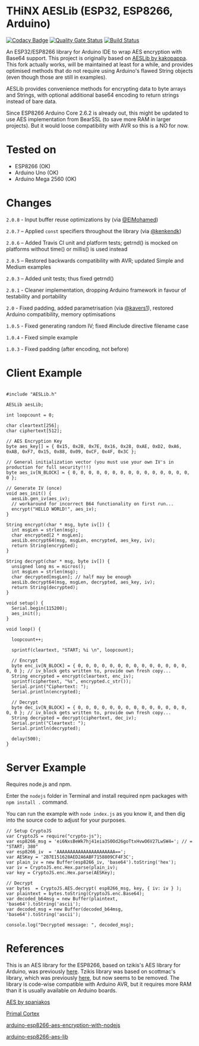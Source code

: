 # THiNX AESLib (ESP32, ESP8266, Arduino)

[![Codacy Badge](https://api.codacy.com/project/badge/Grade/8dded023f3d14a69b3c38c9f5fd66a40)](https://www.codacy.com/app/suculent/thinx-aes-lib?utm_source=github.com&amp;utm_medium=referral&amp;utm_content=suculent/thinx-aes-lib&amp;utm_campaign=Badge_Grade)
[![Quality Gate Status](https://sonarcloud.io/api/project_badges/measure?project=suculent_thinx-aes-lib&metric=alert_status)](https://sonarcloud.io/dashboard?id=suculent_thinx-aes-lib)
[![Build Status](https://travis-ci.org/suculent/thinx-aes-lib.svg)](https://travis-ci.org/suculent/thinx-aes-lib)

An ESP32/ESP8266 library for Arduino IDE to wrap AES encryption with Base64 support. This project is originally based on [AESLib by kakopappa](https://github.com/kakopappa/arduino-esp8266-aes-lib). This fork actually works, will be maintained at least for a while, and provides optimised methods that do not require using Arduino's flawed String objects (even though those are still in examples).

AESLib provides convenience methods for encrypting data to byte arrays and Strings, with optional additional base64 encoding to return strings instead of bare data.

Since ESP8266 Arduino Core 2.6.2 is already out, this might be updated to use AES implementation from BearSSL (to save more RAM in larger projects). But it would loose compatibility with AVR so this is a NO for now.

# Tested on

* ESP8266 (OK)
* Arduino Uno (OK)
* Arduino Mega 2560 (OK)

# Changes

`2.0.8` - Input buffer reuse optimizations by (via [@ElMohamed](https://github.com/ElMohamed))

`2.0.7` – Applied `const` specifiers throughout the library (via [@kenkendk](https://github.com/kenkendk))

`2.0.6` – Added Travis CI unit and platform tests; getrnd() is mocked on platforms without time() or millis() is used instead

`2.0.5` – Restored backwards compatibility with AVR; updated Simple and Medium examples

`2.0.3` – Added unit tests; thus fixed getrnd()

`2.0.1` - Cleaner implementation, dropping Arduino framework in favour of testability and portability

`2.0` - Fixed padding, added parametrisation (via [@kavers1](https://github.com/kavers1)), restored Arduino compatibility, memory optimisations

`1.0.5` - Fixed generating random IV; fixed #include directive filename case

`1.0.4` - Fixed simple example

`1.0.3` - Fixed padding (after encoding, not before)

# Client Example

```

#include "AESLib.h"

AESLib aesLib;

int loopcount = 0;

char cleartext[256];
char ciphertext[512];

// AES Encryption Key
byte aes_key[] = { 0x15, 0x2B, 0x7E, 0x16, 0x28, 0xAE, 0xD2, 0xA6, 0xAB, 0xF7, 0x15, 0x88, 0x09, 0xCF, 0x4F, 0x3C };

// General initialization vector (you must use your own IV's in production for full security!!!)
byte aes_iv[N_BLOCK] = { 0, 0, 0, 0, 0, 0, 0, 0, 0, 0, 0, 0, 0, 0, 0, 0 };

// Generate IV (once)
void aes_init() {
  aesLib.gen_iv(aes_iv);
  // workaround for incorrect B64 functionality on first run...
  encrypt("HELLO WORLD!", aes_iv);
}

String encrypt(char * msg, byte iv[]) {  
  int msgLen = strlen(msg);
  char encrypted[2 * msgLen];
  aesLib.encrypt64(msg, msgLen, encrypted, aes_key, iv);  
  return String(encrypted);
}

String decrypt(char * msg, byte iv[]) {
  unsigned long ms = micros();
  int msgLen = strlen(msg);
  char decrypted[msgLen]; // half may be enough
  aesLib.decrypt64(msg, msgLen, decrypted, aes_key, iv);  
  return String(decrypted);
}

void setup() {
  Serial.begin(115200);
  aes_init();
}

void loop() {

  loopcount++;

  sprintf(cleartext, "START; %i \n", loopcount);  

  // Encrypt
  byte enc_iv[N_BLOCK] = { 0, 0, 0, 0, 0, 0, 0, 0, 0, 0, 0, 0, 0, 0, 0, 0 }; // iv_block gets written to, provide own fresh copy...
  String encrypted = encrypt(cleartext, enc_iv);
  sprintf(ciphertext, "%s", encrypted.c_str());
  Serial.print("Ciphertext: ");
  Serial.println(encrypted);

  // Decrypt
  byte dec_iv[N_BLOCK] = { 0, 0, 0, 0, 0, 0, 0, 0, 0, 0, 0, 0, 0, 0, 0, 0 }; // iv_block gets written to, provide own fresh copy...
  String decrypted = decrypt(ciphertext, dec_iv);  
  Serial.print("Cleartext: ");
  Serial.println(decrypted);  

  delay(500);
}

```

# Server Example

Requires node.js and npm.

Enter the `nodejs` folder in Terminal and install required npm packages with `npm install .` command.

You can run the example with `node index.js` as you know it, and then dig into the source code to adjust for your purposes.

```
// Setup CryptoJS
var CryptoJS = require("crypto-js");
var esp8266_msg = 'ei6NxsBeWk7hj41eia3S0Od26goTtxHvwO6V27LwSW4='; // = "START; 380"
var esp8266_iv  = 'AAAAAAAAAAAAAAAAAAAAAA==';
var AESKey = '2B7E151628AED2A6ABF7158809CF4F3C';
var plain_iv = new Buffer(esp8266_iv, 'base64').toString('hex');
var iv = CryptoJS.enc.Hex.parse(plain_iv);
var key = CryptoJS.enc.Hex.parse(AESKey);

// Decrypt
var bytes  = CryptoJS.AES.decrypt( esp8266_msg, key, { iv: iv } );
var plaintext = bytes.toString(CryptoJS.enc.Base64);
var decoded_b64msg = new Buffer(plaintext, 'base64').toString('ascii');
var decoded_msg = new Buffer(decoded_b64msg, 'base64').toString('ascii');

console.log("Decrypted message: ", decoded_msg);
```


# References

This is an AES library for the ESP8266, based on tzikis's AES library for Arduino, was previously [here](https://github.com/tzikis/arduino). Tzikis library was based on scottmac's library, which was previously [here](https://github.com/scottmac/arduino), but now seems to be removed. The library is code-wise compatible with Arduino AVR, but it requires more RAM than it is usually available on Arduino boards.

[AES by spaniakos](https://github.com/spaniakos/AES/)

[Primal Cortex](https://primalcortex.wordpress.com/2016/06/17/esp8266-logging-data-in-a-backend-aes-and-crypto-js/)

[arduino-esp8266-aes-encryption-with-nodejs](https://github.com/kakopappa/arduino-esp8266-aes-encryption-with-nodejs)

[arduino-esp8266-aes-lib](https://github.com/kakopappa/arduino-esp8266-aes-lib)
